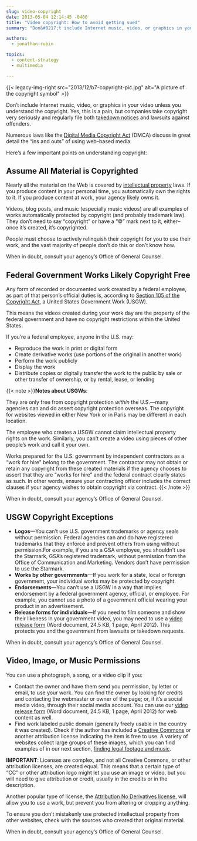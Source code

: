 ```yaml
---
slug: video-copyright
date: 2013-05-04 12:14:45 -0400
title: "Video copyright: How to avoid getting sued"
summary: "Don&#8217;t include Internet music, video, or graphics in your video unless you understand the copyright. Yes, this is a pain, but companies take copyright very seriously and regularly file both takedown notices and lawsuits against offenders."

authors:
  - jonathan-rubin

topics:
  - content-strategy
  - multimedia

---
```


{{< legacy-img-right src="2013/12/b7-copyright-pic.jpg" alt="A picture of the copyright symbol" >}}

Don&#8217;t include Internet music, video, or graphics in your video unless you understand the copyright. Yes, this is a pain, but companies take copyright very seriously and regularly file both <a href="http://en.wikipedia.org/wiki/Takedown_notice#Take_down_and_Put_Back_provisions">takedown notices</a> and lawsuits against offenders.

Numerous laws like the <a href="http://en.wikipedia.org/wiki/Digital_Millennium_Copyright_Act">Digital Media Copyright Act</a> (DMCA) discuss in great detail the &#8220;ins and outs&#8221; of using web–based media.

Here&#8217;s a few important points on understanding copyright:
    
## Assume All Material is Copyrighted
    
Nearly all the material on the Web is covered by <a href="http://en.wikipedia.org/wiki/Intellectual_property">intellectual property</a> laws. If you produce content in your personal time, you automatically own the rights to it. If you produce content at work, your agency likely owns it.

Videos, blog posts, and music (especially music videos) are all examples of works automatically protected by copyright (and probably trademark law). They don’t need to say “copyright” or have a “©” mark next to it, either–once it’s created, it’s copyrighted.
    
People must choose to actively relinquish their copyright for you to use their work, and the vast majority of people don’t do this or don’t know how.

When in doubt, consult your agency’s Office of General Counsel.
    
## Federal Government Works Likely Copyright Free

Any form of recorded or documented work created by a federal employee, as part of that person&#8217;s official duties is, according to <a href="http://www.copyright.gov/title17/92chap1.pdf#Section106">Section 105 of the Copyright Act</a>, a United States Government Work (USGW).
    
This means the videos created during your work day are the property of the federal government and have no copyright restrictions within the United States.

If you&#8217;re a federal employee, anyone in the U.S. may:
    
* Reproduce the work in print or digital form
* Create derivative works (use portions of the original in another work)
* Perform the work publicly
* Display the work
* Distribute copies or digitally transfer the work to the public by sale or other transfer of ownership, or by rental, lease, or lending
    
{{< note >}}**Notes about USGWs**:

They are only free from copyright protection <em>within</em> the U.S.—many agencies can and do assert copyright protection overseas. The copyright for websites viewed in either New York or in Paris may be different in each location.

The employee who creates a USGW cannot claim intellectual property rights on the work. Similarly, you can’t create a video using pieces of other people’s work and call it your own.
 
Works prepared for the U.S. government by independent contractors as a “work for hire” belong to the government. The contractor may not obtain or retain any copyright from these created materials if the agency chooses to assert that they are “works for hire” and the federal contract clearly states as such. In other words, ensure your contracting officer includes the correct clauses if your agency wishes to obtain copyright via contract.
{{< /note >}}

When in doubt, consult your agency’s Office of General Counsel.
    
## USGW Copyright Exceptions
    
* <strong>Logos</strong>—You can’t use U.S. government trademarks or agency seals without permission. Federal agencies can and do have registered trademarks that they enforce and prevent others from using without permission.For example, if you are a GSA employee, you shouldn&#8217;t use the Starmark, GSA&#8217;s registered trademark, without permission from the Office of Communication and Marketing. Vendors don&#8217;t have permission to use the Starmark.
* <strong>Works by other governments</strong>—If you work for a state, local or foreign government, your individual works may be protected by copyright.
* <strong>Endorsements—</strong>You can’t use a USGW in a way that implies endorsement by a federal government agency, official, or employee. For example, you cannot use a photo of a government official wearing your product in an advertisement.
* <strong>Release forms for individuals—</strong>If you need to film someone and show their likeness in your government video, you may need to use a <a href="https://s3.amazonaws.com/digitalgov/_legacy-img/2013/12/video-release-form.doc">video release form</a> (Word document, 24.5 KB, 1 page, April 2012). This protects you and the government from lawsuits or takedown requests.

When in doubt, consult your agency’s Office of General Counsel.

## Video, Image, or Music Permissions

You can use a photograph, a song, or a video clip if you:
    
* Contact the owner and have them send you permission, by letter or email, to use your work. You can find the owner by looking for credits and contacting the webmaster or owner of the page; or, if it’s a social media video, through their social media account. You can use our <a href="https://s3.amazonaws.com/digitalgov/_legacy-img/2013/12/video-release-form.doc">video release form</a> (Word document, 24.5 KB, 1 page, April 2012) for web content as well.
* Find work labeled public domain (generally freely usable in the country it was created). Check if the author has included a <a href="http://creativecommons.org/">Creative Commons</a> or another attribution license indicating the item is free to use. A variety of websites collect large groups of these images, which you can find examples of in our next section, [finding legal footage and music](https://digital.gov/2012/05/07/find-free-video-stock-footage/).

<strong>IMPORTANT</strong>: Licenses are complex, and not all Creative Commons, or other attribution licenses, are created equal. This means that a certain type of “CC” or other attribution logo might let you use an image or video, but you will need to give attribution or credit, usually in the credits or in the description.

Another popular type of license, the <a href="http://creativecommons.org/licenses/by-nd/3.0/">Attribution No Derivatives license</a>, will allow you to use a work, but prevent you from altering or cropping anything.

To ensure you don’t mistakenly use protected intellectual property from other websites, check with the sources who created that original material.

When in doubt, consult your agency’s Office of General Counsel.
